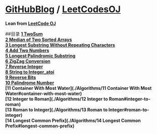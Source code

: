 [**GitHubBlog**](https://github.com/bbxytl/bbxytl.github.com/blob/master/blog/README.md#home--githubblog) / [LeetCodesOJ](https://github.com/bbxytl/LeetCodesOJ)
=======
**Lean from [LeetCode OJ](https://oj.leetcode.com/)**

##目录
**[1 TwoSum](https://github.com/bbxytl/LeetCodesOJ/tree/master/Algorithms/1%20TwoSum#two-sum)**   
**[2 Median of Two Sorted Arrays](https://github.com/bbxytl/LeetCodesOJ/tree/master/Algorithms/2%20Median%20of%20Two%20Sorted%20Arrays#median-of-two-sorted-arrays)**   
**[3 Longest Substring Without Repeating Characters](https://github.com/bbxytl/LeetCodesOJ/tree/master/Algorithms/3%20Longest%20Substring%20Without%20Repeating%20Characters#longest-substring-without-repeating-characters-)**   
**[4 Add Two Numbers](https://github.com/bbxytl/LeetCodesOJ/tree/master/Algorithms/4%20Add%20Two%20Numbers#add-two-numbers)**   
**[5 Longest Palindromic Substring](https://github.com/bbxytl/LeetCodesOJ/tree/master/Algorithms/5%20Longest%20Palindromic%20Substring#longest-palindromic-substring)**   
**[6 ZigZag Conversion](https://github.com/bbxytl/LeetCodesOJ/tree/master/Algorithms/6%20ZigZag%20Conversion#zigzag-conversion)**   
**[7 Reverse Integer](https://github.com/bbxytl/LeetCodesOJ/tree/master/Algorithms/7%20Reverse%20Integer#reverse-integer)**   
**[8 String to Integer_atoi](https://github.com/bbxytl/LeetCodesOJ/tree/master/Algorithms/8%20String%20to%20Integer_atoi#string-to-integer-atoi)**   
**[9 Reverse Bits](https://github.com/bbxytl/LeetCodesOJ/tree/master/Algorithms/9%20Reverse%20Bits#reverse-bits)**  
**[10 Palindrome Number](https://github.com/bbxytl/LeetCodesOJ/tree/master/Algorithms/10%20Palindrome%20Number#palindrome-number)**  
**[11 Container With Most Water](./Algorithms/11 Container With Most Water#container-with-most-water)**        
**[12 Integer to Roman](./Algorithms/12 Integer to Roman#integer-to-roman)**      
**[13 Roman to Integer](./Algorithms/13 Roman to Integer#roman-to-integer)**     
**[14 Longest Common Prefix](./Algorithms/14 Longest Common Prefix#longest-common-prefix)**    


